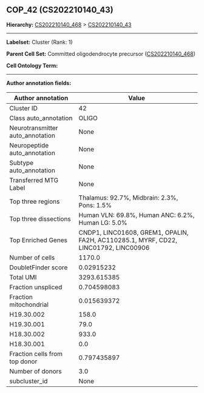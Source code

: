 ## COP_42 (CS202210140_43)
<b>Hierarchy: </b>
[CS202210140_468](https://purl.brain-bican.org/taxonomy/CS202210140#CS202210140_468) >
[CS202210140_43](https://purl.brain-bican.org/taxonomy/CS202210140#CS202210140_43)

---


**Labelset:** Cluster (Rank: 1)

**Parent Cell Set:** Committed oligodendrocyte precursor ([CS202210140_468](https://purl.brain-bican.org/taxonomy/CS202210140#CS202210140_468))



**Cell Ontology Term:** 

[MARKER GENES.]: #


---

[TRANSFERRED ANNOTATIONS.]: #


[AUTHOR ANNOTATION FIELDS.]: #


**Author annotation fields:**

| Author annotation | Value |
|-------------------|-------|
|Cluster ID|42|
|Class auto_annotation|OLIGO|
|Neurotransmitter auto_annotation|None|
|Neuropeptide auto_annotation|None|
|Subtype auto_annotation|None|
|Transferred MTG Label|None|
|Top three regions|Thalamus: 92.7%, Midbrain: 2.3%, Pons: 1.5%|
|Top three dissections|Human VLN: 69.8%, Human ANC: 6.2%, Human LG: 5.0%|
|Top Enriched Genes|CNDP1, LINC01608, GREM1, OPALIN, FA2H, AC110285.1, MYRF, CD22, LINC01792, LINC00906|
|Number of cells|1170.0|
|DoubletFinder score|0.02915232|
|Total UMI|3293.615385|
|Fraction unspliced|0.704598083|
|Fraction mitochondrial|0.015639372|
|H19.30.002|158.0|
|H19.30.001|79.0|
|H18.30.002|933.0|
|H18.30.001|0.0|
|Fraction cells from top donor|0.797435897|
|Number of donors|3.0|
|subcluster_id|None|
